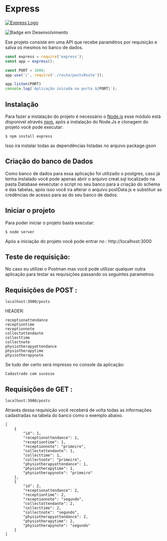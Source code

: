 # Express

[![Express Logo](https://i.cloudup.com/zfY6lL7eFa-3000x3000.png)](http://expressjs.com/)

![Badge em Desenvolvimento](http://img.shields.io/static/v1?label=STATUS&message=EM%20DESENVOLVIMENTO&color=GREEN&style=for-the-badge)

Ese projeto consiste em uma API que recebe paramêtros por requisição e salva os mesmos no banco de dados.

```index.js
const express = require('express');
const app = express();

const PORT = 3000;
app.use('/', require('./route/postsRoute'));

app.listen(PORT)
console.log(`Aplicação inicada na porta ${PORT}`);
```

## Instalação

Para fazer a instalação do projeto é necessário o [Node.js](https://nodejs.org/en/) esse módulo está disponível através [npm](https://www.npmjs.com/), 
após a instalação do Node.Js e clonagem do projeto você pode executar:

```console
$ npm install express
```

Isso ira instalar todas as dependências listadas no arquivo package.gson


## Criação do banco de Dados

Como banco de dados para essa aplicação foi utilizado o postgres, caso já tenha instalado você pode apenas abrir o arquivo creat.sql localizado na pasta
Database eexecutar o script no seu banco para a criação do schema e das tabelas, após isso você ira alterar o arquivo postData.js e substituir as 
credências de acesso para as do seu banco de dados.

## Iniciar o projeto

Para poder iniciar o projeto basta executar:

```console
$ node server
```
Após a iniciação do projeto você pode entrar no : http://localhost:3000


## Teste de requisição:

No caso eu utilizei o Postman mas você pode utilizar qualquer outra aplicação para testar as requisições passando os seguintes parametros:

## Requisições de POST :
```console
localhost:3000/posts
```
HEADER:

```console
receptionattendance
receptiontime
receptionnote
collectattendante
collecttime
collectnote
physiotherapyattendance
physiotherapytime
physiotherapynote
```
Se tudo der certo será impresso no console da aplicação:

```console
Cadastrado com sucesso
```

## Requisições de GET :
```console
localhost:3000/posts
```
Através dessa requisição você receberá de volta todas as informações cadastradas na tabela do banco como o exemplo abaixo.
```console
[
    {
        "id": 1,
        "receptionattendance": 1,
        "receptiontime": 1,
        "receptionnote": "primeiro",
        "collectattendante": 1,
        "collecttime": 1,
        "collectnote": "primeiro",
        "physiotherapyattendance": 1,
        "physiotherapytime": 1,
        "physiotherapynote": "primeiro"
    },
    {
        "id": 2,
        "receptionattendance": 2,
        "receptiontime": 2,
        "receptionnote": "segundo",
        "collectattendante": 2,
        "collecttime": 2,
        "collectnote": "segundo",
        "physiotherapyattendance": 2,
        "physiotherapytime": 2,
        "physiotherapynote": "segundo"
    }
]
```







